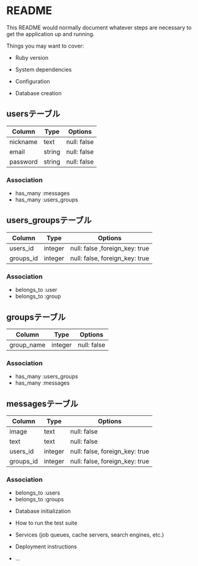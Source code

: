 # README

This README would normally document whatever steps are necessary to get the
application up and running.

Things you may want to cover:

* Ruby version

* System dependencies

* Configuration

* Database creation
## usersテーブル
|Column|Type|Options|
|------|----|-------|
|nickname|text|null: false|
|email|string|null: false|
|password|string|null: false|
### Association
- has_many :messages
- has_many :users_groups

## users_groupsテーブル
|Column|Type|Options|
|------|----|-------|
|users_id|integer|null: false ,foreign_key: true|
|groups_id|integer|null: false, foreign_key: true|
### Association
- belongs_to :user
- belongs_to :group

## groupsテーブル
|Column|Type|Options|
|------|----|-------|
|group_name|integer|null: false|
### Association
- has_many :users_groups
- has_many :messages

## messagesテーブル
|Column|Type|Options|
|------|----|-------|
|image|text|null: false|
|text|text|null: false|
|users_id|integer|null: false, foreign_key: true|
|groups_id|integer|null: false, foreign_key: true|

### Association
- belongs_to :users
- belongs_to :groups


* Database initialization

* How to run the test suite

* Services (job queues, cache servers, search engines, etc.)

* Deployment instructions

* ...

